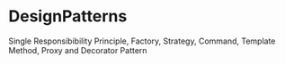 # DesignPatterns
Single Responsibibility Principle, Factory, Strategy, Command, Template Method, Proxy and Decorator Pattern
